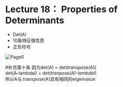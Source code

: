# Lecture 18： Properties of Determinants
* Det(A)
* 10条特征值性质
* 正负符号

![Page0](https://github.com/zhukuixi/RainyNight/blob/master/LinearAlgebra/Images/LC18_1.jpg)

#补充第十条
因为det(A) = det(transpose(A))  
det(A-lambda*I) = det(tranpose(A)-lambda*I)  
所以A与 transpose(A)具有相同的eigenvalue

